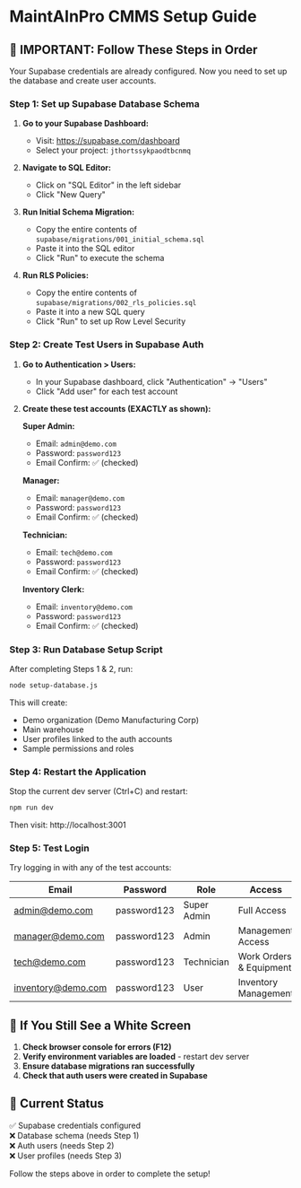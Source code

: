 # MaintAInPro CMMS Setup Guide

## 🚀 IMPORTANT: Follow These Steps in Order

Your Supabase credentials are already configured. Now you need to set up the database and create
user accounts.

### Step 1: Set up Supabase Database Schema

1. **Go to your Supabase Dashboard:**
   - Visit: https://supabase.com/dashboard
   - Select your project: `jthortssykpaodtbcnmq`

2. **Navigate to SQL Editor:**
   - Click on "SQL Editor" in the left sidebar
   - Click "New Query"

3. **Run Initial Schema Migration:**
   - Copy the entire contents of `supabase/migrations/001_initial_schema.sql`
   - Paste it into the SQL editor
   - Click "Run" to execute the schema

4. **Run RLS Policies:**
   - Copy the entire contents of `supabase/migrations/002_rls_policies.sql`
   - Paste it into a new SQL query
   - Click "Run" to set up Row Level Security

### Step 2: Create Test Users in Supabase Auth

1. **Go to Authentication > Users:**
   - In your Supabase dashboard, click "Authentication" → "Users"
   - Click "Add user" for each test account

2. **Create these test accounts (EXACTLY as shown):**

   **Super Admin:**
   - Email: `admin@demo.com`
   - Password: `password123`
   - Email Confirm: ✅ (checked)

   **Manager:**
   - Email: `manager@demo.com`
   - Password: `password123`
   - Email Confirm: ✅ (checked)

   **Technician:**
   - Email: `tech@demo.com`
   - Password: `password123`
   - Email Confirm: ✅ (checked)

   **Inventory Clerk:**
   - Email: `inventory@demo.com`
   - Password: `password123`
   - Email Confirm: ✅ (checked)

### Step 3: Run Database Setup Script

After completing Steps 1 & 2, run:

```bash
node setup-database.js
```

This will create:

- Demo organization (Demo Manufacturing Corp)
- Main warehouse
- User profiles linked to the auth accounts
- Sample permissions and roles

### Step 4: Restart the Application

Stop the current dev server (Ctrl+C) and restart:

```bash
npm run dev
```

Then visit: http://localhost:3001

### Step 5: Test Login

Try logging in with any of the test accounts:

| Email              | Password    | Role        | Access                  |
| ------------------ | ----------- | ----------- | ----------------------- |
| admin@demo.com     | password123 | Super Admin | Full Access             |
| manager@demo.com   | password123 | Admin       | Management Access       |
| tech@demo.com      | password123 | Technician  | Work Orders & Equipment |
| inventory@demo.com | password123 | User        | Inventory Management    |

## 🔧 If You Still See a White Screen

1. **Check browser console for errors (F12)**
2. **Verify environment variables are loaded** - restart dev server
3. **Ensure database migrations ran successfully**
4. **Check that auth users were created in Supabase**

## 📝 Current Status

✅ Supabase credentials configured  
❌ Database schema (needs Step 1)  
❌ Auth users (needs Step 2)  
❌ User profiles (needs Step 3)

Follow the steps above in order to complete the setup!

